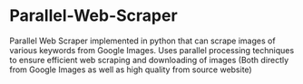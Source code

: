 # Parallel-Web-Scraper
Parallel Web Scraper implemented in python that can scrape images of various keywords from Google Images. Uses parallel processing techniques to ensure efficient web scraping and downloading of images (Both directly from Google Images as well as high quality from source website)
